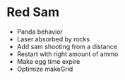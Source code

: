 # Red Sam

- Panda behavior
- Laser absorbed by rocks
- Add sam shooting from a distance
- Restart with right amount of ammo
- Make egg time expire
- Optimize makeGrid
